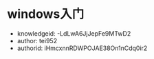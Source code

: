 windows入门
===
* knowledgeid: -LdLwA6JjJepFe9MTwD2
* author: tei952
* authorid: iHmcxnnRDWPOJAE38On1nCdq0ir2

